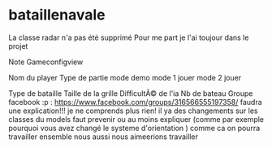 bataillenavale
==============
La classe radar n'a pas été supprimé
Pour me part je l'ai toujour dans le projet

Note Gameconfigview 

Nom du player
Type de partie mode demo
		mode 1 jouer
		mode 2 jouer 


Type de bataille
Taille de la grille 
DifficultÃ© de l'ia
Nb de bateau
Groupe facebook :p  : https://www.facebook.com/groups/316566555197358/
faudra une explication!!! je ne comprends plus rien! il ya des changements sur les classes du models faut prevenir ou au moins expliquer (comme par exemple pourquoi vous avez changé le systeme d'orientation ) comme ca on pourra  travailler ensemble
nous aussi nous aimeerions travailler
